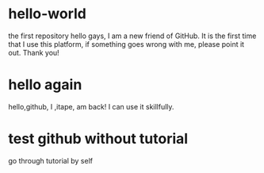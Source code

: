 # hello-world
the first repository
hello gays, I am a new friend of GitHub. It is the first time that I use this platform, if something goes wrong with me, please point it out. Thank you! 

# hello again
hello,github, I ,itape, am back! I can use it skillfully.

# test github without tutorial
go through tutorial by self
